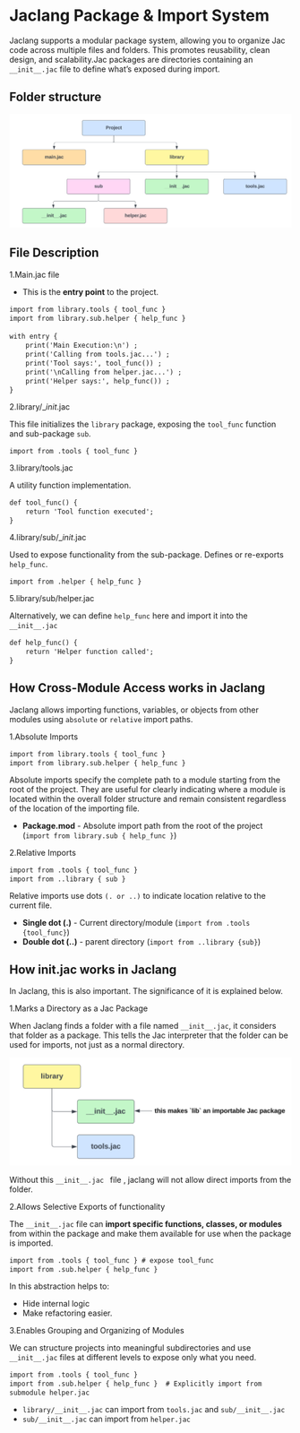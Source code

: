 # Jaclang Package & Import System

Jaclang supports a modular package system, allowing you to organize Jac code across multiple files and folders. This promotes reusability, clean design, and scalability.Jac packages are directories containing an `__init__.jac` file to define what’s exposed during import.

## Folder structure

![Diagram](folder_structure.png)

## File Description

1.Main.jac file

- This is the **entry point** to the project.

```Jac linenums="1"
import from library.tools { tool_func }
import from library.sub.helper { help_func }

with entry {
    print('Main Execution:\n') ;
    print('Calling from tools.jac...') ;
    print('Tool says:', tool_func()) ;
    print('\nCalling from helper.jac...') ;
    print('Helper says:', help_func()) ;
}
```

2.library/__init_.jac

This file initializes the `library` package, exposing the `tool_func` function and sub-package `sub`.

```Jac linenums="1"
import from .tools { tool_func }
```

3.library/tools.jac

A utility function implementation.

```Jac linenums="1"
def tool_func() {
    return 'Tool function executed';
}
```

4.library/sub/__init_.jac

Used to expose functionality from the sub-package. Defines or re-exports `help_func`.

```Jac linenums="1"
import from .helper { help_func }
```

5.library/sub/helper.jac

Alternatively, we can define `help_func` here and import it into the `__init__.jac`

```Jac linenums="1"
def help_func() {
    return 'Helper function called';
}
```

## How Cross-Module Access works in Jaclang

Jaclang allows importing functions, variables, or objects from other modules using `absolute` or `relative` import paths.

1.Absolute Imports

```Jac linenums="1"
import from library.tools { tool_func }
import from library.sub.helper { help_func }
```

Absolute imports specify the complete path to a module starting from the root of the project. They are useful for clearly indicating where a module is located within the overall folder structure and remain consistent regardless of the location of the importing file.

- **Package.mod** - Absolute import path from the root of the project (`import from library.sub { help_func }`)

2.Relative Imports

```Jac linenums="1"
import from .tools { tool_func }
import from ..library { sub }
```

Relative imports use dots `(. or ..)` to indicate location relative to the current file.

- **Single dot (.)** - Current directory/module (`import from .tools {tool_func}`)
- **Double dot (..)** - parent directory (`import from ..library {sub}`)

## How __init__.jac works in Jaclang

In Jaclang, this is also important. The significance of it is explained below.

1.Marks a Directory as a Jac Package

When Jaclang finds a folder with a file named `__init__.jac`, it considers that folder as a package. This tells the Jac interpreter that the folder can be used for imports, not just as a normal directory.

![Diagram](init.png)

Without this `__init__.jac ` file , jaclang will not allow direct imports from the  folder.

2.Allows Selective Exports of functionality

The `__init__.jac` file can **import specific functions, classes, or modules** from within the package and make them available for use when the package is imported.

```Jac linenums="1"
import from .tools { tool_func } # expose tool_func
import from .sub.helper { help_func }
```

In this abstraction helps to:

- Hide internal logic
- Make refactoring easier.

3.Enables Grouping and Organizing of Modules

We can structure projects into meaningful subdirectories and use `__init__.jac` files at different levels to expose only what you need.

```Jac linenums="1"
import from .tools { tool_func }
import from .sub.helper { help_func }  # Explicitly import from submodule helper.jac
```

- `library/__init__.jac` can import from `tools.jac` and `sub/__init__.jac`
- `sub/__init__.jac` can import from `helper.jac`
